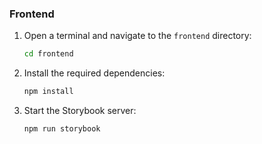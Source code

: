 ### Frontend

1. Open a terminal and navigate to the `frontend` directory:
   ```bash
   cd frontend
   ```
2. Install the required dependencies:
   ```bash
   npm install
   ```
3. Start the Storybook server:
   ```bash
   npm run storybook
   ```
